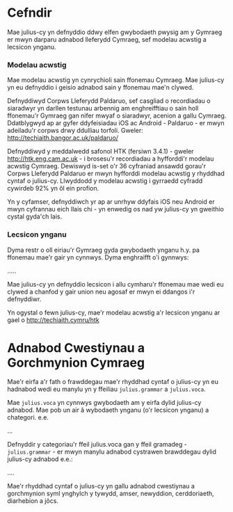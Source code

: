 # Cefndir 

Mae julius-cy yn defnyddio ddwy elfen gwybodaeth pwysig am y Gymraeg er mwyn darparu adnabod lleferydd Cymraeg, sef modelau acwstig a lecsicon ynganu.

### Modelau acwstig 
Mae modelau acwstig yn cynrychioli sain ffonemau Cymraeg. Mae julius-cy yn eu defnyddio i geisio adnabod sain y ffonemau mae'n clywed.

Defnyddiwyd Corpws Lleferydd Paldaruo, sef casgliad o recordiadau o siaradwyr yn darllen testunau arbennig am enghreifftiau o sain holl ffonemau'r Gymraeg gan nifer mwyaf o siaradwyr, acenion a gallu Cymraeg. Ddatblygwyd ap ar gyfer ddyfeisiadau iOS ac Android - Paldaruo - er mwyn adeiladu'r corpws drwy ddulliau torfoli. Gweler: http://techiaith.bangor.ac.uk/paldaruo/

Defnyddiwyd y meddalwedd safonol HTK (fersiwn 3.4.1) - gweler http://htk.eng.cam.ac.uk - i brosesu'r recordiadau a hyfforddi'r modelau acwstig Cymraeg. Dewiswyd is-set o'r 36 cyfraniad ansawdd gorau'r Corpws Lleferydd Paldaruo er mwyn hyfforddi modelau acwstig y rhyddhad cyntaf o julius-cy. Llwyddodd y modelau acwstig i gyrraedd cyfradd cywirdeb 92% yn ôl ein profion. 

Yn y cyfamser, defnyddiwch yr ap ar unrhyw ddyfais iOS neu Android er mwyn cyfrannau eich llais chi - yn enwedig os nad yw julius-cy yn gweithio cystal gyda'ch lais. 

### Lecsicon ynganu
Dyma restr o oll eiriau'r Gymraeg gyda gwybodaeth ynganu h.y. pa ffonemau mae'r gair yn cynnwys.  Dyma enghraifft o'i gynnwys:

.....

Mae julius-cy yn defnyddio lecsicon i allu cymharu'r ffonemau mae wedi eu clywed a chanfod y gair union neu agosaf er mwyn ei ddangos i'r defnyddiwr. 

Yn ogystal o fewn julius-cy, mae'r modelau acwstig a'r lecsicon ynganu ar gael o http://techiaith.cymru/htk


# Adnabod Cwestiynau a Gorchmynion Cymraeg

Mae'r eirfa a'r fath o frawddegau mae'r rhyddhad cyntaf o julius-cy yn eu hadnabod wedi eu manylu yn y ffeiliau `julius.grammar` a `julius.voca`.

Mae `julius.voca` yn cynnwys gwybodaeth am y eirfa dylid julius-cy adnabod. Mae pob un air â wybodaeth ynganu (o'r lecsicon ynganu) a chategori. e.e. 

...

Defnyddir y categoriau'r ffeil julius.voca gan y ffeil gramadeg - `julius.grammar` - er mwyn manylu adnabod cystrawen brawddegau dylid julius-cy adnabod e.e.:

....

Mae'r rhyddhad cyntaf o julius-cy yn gallu adnabod cwestiynau a gorchmynion syml ynghylch y tywydd, amser, newyddion, cerddoriaeth, diarhebion a jôcs.
